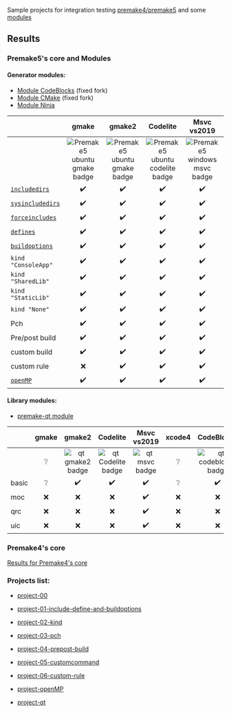 Sample projects for integration testing [premake4/premake5](https://premake.github.io/) and some [modules](https://premake.github.io/community/modules)

## Results

### Premake5's core and Modules

#### Generator modules:
- [Module CodeBlocks](https://github.com/Jarod42/premake-codeblocks) (fixed fork)
- [Module CMake](https://github.com/Jarod42/premake-cmake) (fixed fork)
- [Module Ninja](https://github.com/jimon/premake-ninja)

||gmake|gmake2|Codelite|Msvc vs2019|xcode4|CodeBlocks|CMake|Ninja|
|:---|:---:|:---:|:---:|:---:|:---:|:---:|:---:|:---:|
||![Premake5 ubuntu gmake badge](https://github.com/Jarod42/premake-sample-projects/workflows/premake5-ubuntu-gmake/badge.svg)|![Premake5 ubuntu gmake badge](https://github.com/Jarod42/premake-sample-projects/workflows/premake5-ubuntu-gmake2/badge.svg)|![Premake5 ubuntu codelite badge](https://github.com/Jarod42/premake-sample-projects/workflows/premake5-ubuntu-codelite/badge.svg)|![Premake5 windows msvc badge](https://github.com/Jarod42/premake-sample-projects/workflows/premake5-windows-msvc/badge.svg)|![Premake5 windows msvc badge](https://github.com/Jarod42/premake-sample-projects/workflows/premake5-mac-xcode4/badge.svg)|![Premake5 ubuntu codeblocks badge](https://github.com/Jarod42/premake-sample-projects/workflows/premake5-ubuntu-codeblocks/badge.svg)|![Premake5 ubuntu cmake badge](https://github.com/Jarod42/premake-sample-projects/workflows/premake5-ubuntu-cmake/badge.svg)|![Premake5 ubuntu ninja badge](https://github.com/Jarod42/premake-sample-projects/workflows/premake5-ubuntu-ninja/badge.svg)|
|[`includedirs`](https://premake.github.io/docs/includedirs)|:heavy_check_mark:|:heavy_check_mark:|:heavy_check_mark:|:heavy_check_mark:|:heavy_check_mark:|:heavy_check_mark:|:heavy_check_mark:|:heavy_check_mark:|
|[`sysincludedirs`](https://premake.github.io/docs/sysincludedirs)|:heavy_check_mark:|:heavy_check_mark:|:heavy_check_mark:|:heavy_check_mark:|:heavy_check_mark:|:heavy_check_mark:|:heavy_check_mark: (Fixed)|:heavy_check_mark:|
|[`forceincludes`](https://premake.github.io/docs/forceincludes)|:heavy_check_mark:|:heavy_check_mark:|:heavy_check_mark:|:heavy_check_mark:|:x:|:heavy_check_mark:|:heavy_check_mark: (Fixed)|:heavy_check_mark:|
|[`defines`](https://premake.github.io/docs/defines)|:heavy_check_mark:|:heavy_check_mark:|:heavy_check_mark:|:heavy_check_mark:|:heavy_check_mark:|:heavy_check_mark:|:heavy_check_mark:|:heavy_check_mark:|
|[`buildoptions`](https://premake.github.io/docs/buildoptions)|:heavy_check_mark:|:heavy_check_mark:|:heavy_check_mark:|:heavy_check_mark:|:heavy_check_mark:|:heavy_check_mark:|:heavy_check_mark:|:heavy_check_mark:|
|`kind "ConsoleApp"`|:heavy_check_mark:|:heavy_check_mark:|:heavy_check_mark:|:heavy_check_mark:|:heavy_check_mark:|:heavy_check_mark:|:heavy_check_mark:|:heavy_check_mark:|
|`kind "SharedLib"`|:heavy_check_mark:|:heavy_check_mark:|:heavy_check_mark:|:heavy_check_mark:|:heavy_check_mark:|:heavy_check_mark:|:heavy_check_mark: (Fixed)|:heavy_check_mark:|
|`kind "StaticLib"`|:heavy_check_mark:|:heavy_check_mark:|:heavy_check_mark:|:heavy_check_mark:|:heavy_check_mark:|:heavy_check_mark:|:heavy_check_mark: (Fixed)|:heavy_check_mark:|
|`kind "None"`|:heavy_check_mark:|:heavy_check_mark:|:heavy_check_mark:|:heavy_check_mark:|:heavy_check_mark:|:x:|:x:|:heavy_check_mark:|
|Pch|:heavy_check_mark:|:heavy_check_mark:|:heavy_check_mark:|:heavy_check_mark:|:x:|:heavy_check_mark:|:heavy_check_mark:|:heavy_check_mark:|
|Pre/post build|:heavy_check_mark:|:heavy_check_mark:|:heavy_check_mark:|:heavy_check_mark:|:x:|:heavy_check_mark:|:heavy_check_mark: (Fixed)|:heavy_check_mark:|
|custom build|:heavy_check_mark:|:heavy_check_mark:|:heavy_check_mark:|:heavy_check_mark:|:heavy_check_mark:|:heavy_check_mark:|:heavy_check_mark: (Fixed)|:heavy_check_mark:|
|custom rule|:x:|:heavy_check_mark:|:heavy_check_mark:|:heavy_check_mark:|:x:|:heavy_check_mark: (Fixed)|:heavy_check_mark: (Fixed)|:heavy_check_mark:|
|[`openMP`](https://premake.github.io/docs/openmp/)|:heavy_check_mark:|:heavy_check_mark:|:heavy_check_mark:|:heavy_check_mark:|:x:|:heavy_check_mark:|:heavy_check_mark:|:heavy_check_mark:|

#### Library modules:
- [premake-qt module](https://github.com/dcourtois/premake-qt)

||gmake|gmake2|Codelite|Msvc vs2019|xcode4|CodeBlocks|CMake|Ninja|
|:---|:---:|:---:|:---:|:---:|:---:|:---:|:---:|:---:|
||:grey_question:|![qt gmake2 badge](https://github.com/Jarod42/premake-sample-projects/workflows/premake5-qt5-ubuntu-gmake2/badge.svg)|![qt Codelite badge](https://github.com/Jarod42/premake-sample-projects/workflows/premake5-qt5-ubuntu-codelite/badge.svg)|![qt msvc badge](https://github.com/Jarod42/premake-sample-projects/workflows/premake5-qt5-windows-msvc/badge.svg)|:grey_question:|![qt codeblocks badge](https://github.com/Jarod42/premake-sample-projects/workflows/premake5-qt5-ubuntu-codeblocks/badge.svg)|![qt cmake badge](https://github.com/Jarod42/premake-sample-projects/workflows/premake5-qt5-ubuntu-cmake/badge.svg)|![qt ninja badge](https://github.com/Jarod42/premake-sample-projects/workflows/premake5-qt5-ubuntu-ninja/badge.svg)|
|basic|:grey_question:|:heavy_check_mark:|:heavy_check_mark:|:heavy_check_mark:|:grey_question:|:heavy_check_mark:|:heavy_check_mark:|:heavy_check_mark:|
|moc|:x:|:x:|:x:|:heavy_check_mark:|:x:|:x:|:x:|:heavy_check_mark:|
|qrc|:x:|:x:|:x:|:heavy_check_mark:|:x:|:x:|:x:|:heavy_check_mark:|
|uic|:x:|:x:|:x:|:heavy_check_mark:|:x:|:x:|:x:|:heavy_check_mark:|

### Premake4's core
[Results for Premake4's core](Premake4_results.md)

### Projects list:
- [project-00](projects/project-00/Readme.md)
- [project-01-include-define-and-buildoptions](projects/project-01-include-define-and-buildoptions/Readme.md)
- [project-02-kind](projects/project-02-kind/Readme.md)
- [project-03-pch](projects/project-03-pch/Readme.md)
- [project-04-prepost-build](projects/project-04-prepost-build/Readme.md)
- [project-05-customcommand](projects/project-05-customcommand/Readme.md)
- [project-06-custom-rule](projects/project-06-custom-rule/Readme.md)
- [project-openMP](projects/project-openMP/Readme.md)

- [project-qt](projects-qt/project-qt/Readme.md)
